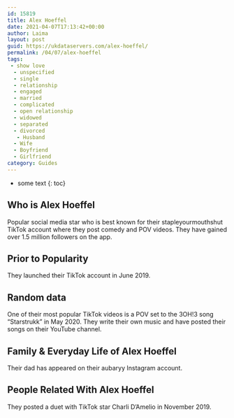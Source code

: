 ```yaml
---
id: 15819
title: Alex Hoeffel
date: 2021-04-07T17:13:42+00:00
author: Laima
layout: post
guid: https://ukdataservers.com/alex-hoeffel/
permalink: /04/07/alex-hoeffel
tags:
 - show love
  - unspecified
  - single
  - relationship
  - engaged
  - married
  - complicated
  - open relationship
  - widowed
  - separated
  - divorced
   - Husband
  - Wife
  - Boyfriend
  - Girlfriend
category: Guides
---
```


* some text
{: toc}


## Who is Alex Hoeffel
                  
                  
                  
Popular social media star who is best known for their stapleyourmouthshut TikTok account where they post comedy and POV videos. They have gained over 1.5 million followers on the app. 
                  
              
            
              
            
                
                
                
## Prior to Popularity
                  
                  
                  
They launched their TikTok account in June 2019. 
                  
              
            
              
            
                
                
                
## Random data
                  
                  
                  
One of their most popular TikTok videos is a POV set to the 3OH!3 song &#8220;Starstrukk&#8221; in May 2020. They write their own music and have posted their songs on their YouTube channel. 
                  
              
            
              
            
                
                
                
## Family & Everyday Life of Alex Hoeffel
                  
                  
                  
Their dad has appeared on their aubaryy Instagram account. 
                  
              
            
              
            
                
                
                
## People Related With Alex Hoeffel
                  
                  
                  
They posted a duet with TikTok star Charli D&#8217;Amelio in November 2019. 
                  
              
            
              
            
                
              
            
              
              
            
            
              
            
          
          
          